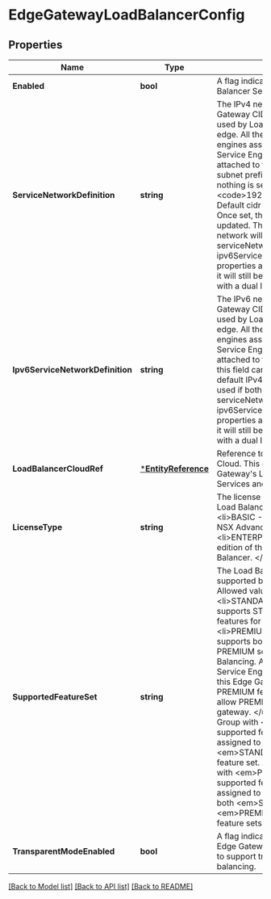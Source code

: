 # EdgeGatewayLoadBalancerConfig

## Properties
Name | Type | Description | Notes
------------ | ------------- | ------------- | -------------
**Enabled** | **bool** | A flag indicating whether Load Balancer Service is enabled or not. | [default to null]
**ServiceNetworkDefinition** | **string** | The IPv4 network definition in Gateway CIDR format which will be used by Load Balancer service on edge. All the load balancer service engines associated with the Service Engine Group will be attached to this network. The subnet prefix length must be 25. If nothing is set, the default is &lt;code&gt;192.168.255.1/25&lt;/code&gt;. Default cidr can be configured. Once set, this field cannot be updated. The default IPv4 service network will be used if both the serviceNetworkDefinition and ipv6ServiceNetworkDefinition properties are unset. If both are set, it will still be one service network with a dual IPv4 and IPv6 stack.  | [optional] [default to null]
**Ipv6ServiceNetworkDefinition** | **string** | The IPv6 network definition in Gateway CIDR format which will be used by Load Balancer service on edge. All the load balancer service engines associated with the Service Engine Group will be attached to this network. Once set, this field cannot be updated. The default IPv4 service network will be used if both the serviceNetworkDefinition and ipv6ServiceNetworkDefinition properties are unset. If both are set, it will still be one service network with a dual IPv4 and IPv6 stack.  | [optional] [default to null]
**LoadBalancerCloudRef** | [***EntityReference**](EntityReference.md) | Reference to the Load Balancer Cloud. This cloud is used by Edge Gateway&#39;s Load Balancer Virtual Services and Pools. | [optional] [default to null]
**LicenseType** | **string** | The license type of the backing Load Balancer Cloud. &lt;ul&gt; &lt;li&gt;BASIC - Basic edition of the NSX Advanced Load Balancer. &lt;li&gt;ENTERPRISE - Full featured edition of the NSX Advanced Load Balancer. &lt;/ul&gt;  | [optional] [default to null]
**SupportedFeatureSet** | **string** | The Load Balancer Feature set supported by the Edge Gateway. Allowed values are: &lt;ul&gt; &lt;li&gt;STANDARD - Edge Gateway supports STANDARD set of features for Load Balancing. &lt;li&gt;PREMIUM - Edge Gateway supports both STANDARD and PREMIUM set of features for Load Balancing. All Load Balancer Service Engine Groups assigned to this Edge Gateway must support PREMIUM feature set in order to allow PREMIUM features on this gateway. &lt;/ul&gt; A Service Engine Group with &lt;em&gt;STANDARD&lt;/em&gt; supported feature set can only be assigned to Edge Gateway with &lt;em&gt;STANDARD&lt;/em&gt; supported feature set. A Service Engine Group with &lt;em&gt;PREMIUM&lt;/em&gt; supported feature set can be assigned to Edge Gateway with both &lt;em&gt;STANDARD&lt;/em&gt; and &lt;em&gt;PREMIUM&lt;/em&gt; supported feature sets.  | [optional] [default to null]
**TransparentModeEnabled** | **bool** | A flag indicating whether or not this Edge Gateway has been configured to support transparent load balancing. | [optional] [default to null]

[[Back to Model list]](../README.md#documentation-for-models) [[Back to API list]](../README.md#documentation-for-api-endpoints) [[Back to README]](../README.md)


